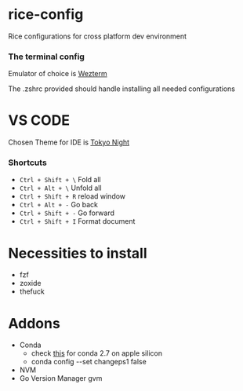 # rice-config
Rice configurations for cross platform dev environment

### The terminal config
Emulator of choice is [Wezterm](https://wezfurlong.org/wezterm)

The .zshrc provided should handle installing all needed configurations

# VS CODE
Chosen Theme for IDE is [Tokyo Night](enkia.tokyo-night)
### Shortcuts
- `Ctrl + Shift + \`    Fold all
- `Ctrl + Alt + \`      Unfold all
- `Ctrl + Shift + R`    reload window
- `Ctrl + Alt + -`      Go back
- `Ctrl + Shift + -`    Go forward
- `Ctrl + Shift + I`    Format document

# Necessities to install
- fzf
- zoxide
- thefuck

# Addons
- Conda
    - check [this](https://stackoverflow.com/questions/67380286/anaconda-channel-for-installing-python-2-7) for conda 2.7 on apple silicon
    - conda config --set changeps1 false
- NVM
- Go Version Manager gvm
